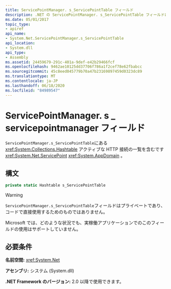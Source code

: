 ```yaml
---
title: ServicePointManager. s_ServicePointTable フィールド
description: .NET の ServicePointManager. s_ServicePointTable フィールドについて確認します。 このハッシュテーブルフィールドには、AppDomain 内のアクティブな HTTP 接続 (ServicePoints) が含まれています。
ms.date: 05/01/2017
topic_type:
- apiref
api_name:
- System.Net.ServicePointManager.s_ServicePointTable
api_location:
- System.dll
api_type:
- Assembly
ms.assetid: 24459679-291c-401a-9def-e42b29466fcf
ms.openlocfilehash: 9462ae10125dd37706f786a1f2cef78e62fbabcc
ms.sourcegitcommit: 45c8eed045779b70a47b23169897459d0323dc89
ms.translationtype: MT
ms.contentlocale: ja-JP
ms.lasthandoff: 06/18/2020
ms.locfileid: "84989547"
---
```

# <a name="servicepointmanagers_servicepointtable-field"></a>ServicePointManager. s \_ servicepointmanager フィールド

`ServicePointManager.s_ServicePointTable`にある <xref:System.Collections.Hashtable> アクティブな HTTP 接続の一覧を含むです <xref:System.Net.ServicePoint> <xref:System.AppDomain> 。

## <a name="syntax"></a>構文
  
```csharp  
private static Hashtable s_ServicePointTable
```

> [!WARNING]
> `ServicePointManager.s_ServicePointTable`フィールドはプライベートであり、コードで直接使用するためのものではありません。
>
> Microsoft では、どのような状況でも、実稼働アプリケーションでのこのフィールドの使用はサポートしていません。

## <a name="requirements"></a>必要条件

**名前空間:** <xref:System.Net>

**アセンブリ:** システム (System.dll)

**.NET Framework のバージョン:** 2.0 以降で使用できます。
